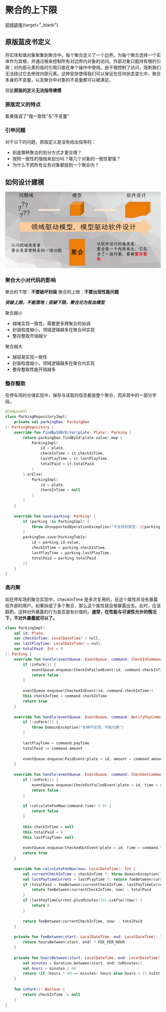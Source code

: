 # 聚合的上下限

[视频链接](https://www.bilibili.com/video/BV1yM411d7RU){target="\_blank"}

## 原版蓝皮书定义

将实体和值对象聚集到聚合中。每个聚合定义了一个边界。为每个聚合选择一个实体作为其根，并通过根来控制所有对边界内对象的访问。外部对象只能持有根的引用；对内部元素的临时引用只能在单个操作中使用。由于根控制了访问，隐刺我们无法绕过它去修改内部元素。这种安排使得我们可以保证在任何状态变化中，聚合本身的不变量，以及聚合中对象的不变量都可以被满足。

但是**原版的定义无法指导建模**

### 原版定义的特点

着重强调了“强一致性”与“不变量”

### 引申问题

对于以下的问题，原版定义是没有给出指导的：

- 到底哪种聚合的划分方式才更合理？
- 按照一致性的强弱来划分吗？哪几个对象的一致性更强？
- 为什么不把所有业务对象都放到一个聚合内？

## 如何设计建模

![聚合](./6-aggregate-boundaries1.png)

### 聚合大小对代码的影响

聚合的下限：**不要破坏封装**
聚合的上限：**不要出现性能问题**

**_突破上限，不能落地；突破下限，聚合沦为贫血模型_**

聚合越小

- 越难实现一致性，需要更多跨聚合的协调
- 封装粒度越小，领域逻辑越多在聚合间实现
- 整存整取开销越少

聚合越大

- 越容易实现一致性
- 封装粒度越小，领域逻辑越多在聚合内实现
- 整存整取性能开销越多

### 整存整取

在停车场的仓储实现中，保存与读取的信息都是整个聚合，而非其中的一部分字段。

```kt
@Component
class ParkingRepositoryImpl(
    private val parkingDao: ParkingDao
): ParkingRepository {
    override fun findByIdOrError(plate: Plate): Parking {
        return parkingDao.findById(plate.value).map {
            ParkingImpl(
                id = plate,
                checkInTime = it.checkInTime,
                lastPlayTime = it.lastPlayTime,
                totalPaid = it.totalPaid
            )
        }.orElse(
            ParkingImpl(
                id = plate,
                checkInTime = null
            )
        )
    }

    override fun save(parking: Parking) {
        if (parking !is ParkingImpl) {
            throw UnsupportedOperationException("不支持的类型: ${parking.javaClass}")
        }
        parkingDao.save(ParkingTable(
            id = parking.id.value,
            checkInTime = parking.checkInTime,
            lastPlayTime = parking.lastPlayTime,
            totalPaid = parking.totalPaid
        ))
    }
}
```

### 高内聚

如在停车场的聚合实现中，checkInTime 是多次复用的，且这个属性并没有暴露给外部的用户。如果拆成了多个聚合，那么这个属性就会被暴露出去。此时，应该斟酌，这种对外暴露的行为是否是有价值的。**通常，在性能与可读性允许的情况下，不对外暴露就可以了。**

```kt
class ParkingImpl(
    val id: Plate,
    var checkInTime: LocalDateTime? = null,
    var lastPlayTime: LocalDateTime? = null,
    var totalPaid: Int = 0
): Parking {
    override fun handle(eventQueue: EventQueue, command: CheckInCommand): Boolean {
        if (inPark()) {
            eventQueue.enqueue(CheckInFailedEvent(id, command.checkInTime))
            return false
        }

        eventQueue.enqueue(CheckedInEvent(id, command.checkInTime))
        this.checkInTime = command.checkInTime
        return true
    }

    override fun handle(eventQueue: EventQueue, command: NotifyPayCommand) {
        if (!inPark()) {
            throw DomainException("车辆不在场，不能付费")
        }

        lastPlayTime = command.payTime
        totalPaid += command.amount

        eventQueue.enqueue(PaidEvent(plate = id, amount = command.amount, payTime = command.payTime))
    }

    override fun handle(eventQueue: EventQueue, command: CheckOutCommand): Boolean {
        if (!inPark()) {
            eventQueue.enqueue(CheckOutFailedEvent(plate = id, time = command.time, message = "车辆不在场"))
            return false
        }

        if (calculateFeeNow(command.time) > 0) {
            return false
        }

        this.checkInTime = null
        this.totalPaid = 0
        this.lastPlayTime= null

        eventQueue.enqueue(CheckedOutEvent(plate = id, time = command.time))
        return true
    }

    override fun calculateFeeNow(now: LocalDateTime): Int {
        val currentCheckInTime = checkInTime ?: throw DomainException("车辆尚未入场")
        val lastPayTimeCurrent = lastPlayTime ?: return feeBetween(currentCheckInTime, now)
        if (totalPaid < feeBetween(currentCheckInTime, lastPayTimeCurrent)) {
            return feeBetween(currentCheckInTime, now) - totalPaid
        }
        if (lastPayTimeCurrent.plusMinutes(15).isAfter(now)) {
            return 0
        }

        return feeBetween(currentCheckInTime, now) - totalPaid
    }

    private fun feeBetween(start: LocalDateTime, end: LocalDateTime): Int {
        return hoursBetween(start, end) * FEE_PER_HOUR
    }

    private fun hoursBetween(start: LocalDateTime, end: LocalDateTime): Int {
        val minutes = Duration.between(start, end).toMinutes()
        val hours = minutes / 60
        return (if (hours * 60 == minutes) hours else hours + 1).toInt()
    }

    fun inPark(): Boolean {
        return checkInTime != null
    }
}
```
